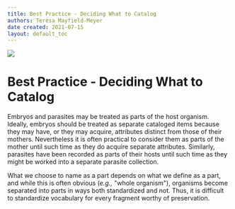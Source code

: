 ```yaml
---
title: Best Practice - Deciding What to Catalog
authors: Teresa Mayfield-Meyer
date created: 2021-07-15
layout: default_toc
---
```


![](https://raw.githubusercontent.com/ArctosDB/documentation-wiki/gh-pages/tutorial_images/Bear%20Work%20in%20Progress.JPG)

# Best Practice - Deciding What to Catalog


Embryos and parasites may be treated as parts of the host organism. Ideally, embryos should be treated as separate cataloged items because they may have, or they may acquire, attributes distinct from those of their mothers. Nevertheless it is often practical to consider them as parts of the mother until such time as they do acquire separate attributes. Similarly, parasites have been recorded as parts of their hosts until such time as they might be worked into a separate parasite collection.

What we choose to name as a part depends on what we define as a part, and while this is often obvious (*e.g.,* "whole organism"), organisms become separated into parts in ways both standardized and not. Thus, it is difficult to standardize vocabulary for every fragment worthy of preservation.